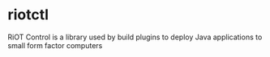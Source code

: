 # riotctl
RiOT Control is a library used by build plugins to deploy Java applications to small form factor computers
